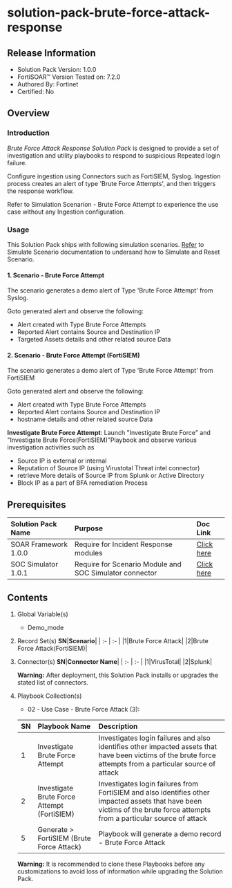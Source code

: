 # solution-pack-brute-force-attack-response

## Release Information
- Solution Pack Version: 1.0.0
- FortiSOAR™ Version Tested on: 7.2.0
- Authored By: Fortinet
- Certified: No

## Overview
### Introduction
*Brute Force Attack Response Solution Pack* is designed to provide a set of investigation and utility playbooks to respond to suspicious Repeated login failure.

Configure ingestion using Connectors such as FortiSIEM, Syslog. Ingestion process creates an alert of type 'Brute Force Attempts', and then triggers the response workflow.

Refer to Simulation Scenarion - Brute Force Attempt to experience the use case without any Ingestion configuration.

### Usage 

This Solution Pack ships with following simulation scenarios. [Refer](https://github.com/fortinet-fortisoar/solution-pack-soc-simulator/blob/develop/docs/solution-pack-guide.md) to Simulate Scenario documentation to undersand how to Simulate and Reset Scenario.

#### 1. Scenario - Brute Force Attempt

The scenario generates a demo alert of Type 'Brute Force Attempt' from Syslog.

Goto generated alert and observe the following:
- Alert created with Type Brute Force Attempts
- Reported Alert contains Source and Destination IP 
- Targeted Assets details and other related source Data


#### 2. Scenario - Brute Force Attempt (FortiSIEM)
The scenario generates a demo alert of Type 'Brute Force Attempt' from FortiSIEM

Goto generated alert and observe the following:
- Alert created with Type Brute Force Attempts
- Reported Alert contains Source and Destination IP 
- hostname details and other related source Data


**Investigate Brute Force Attempt**:  Launch "Investigate Brute Force" and "Investigate Brute Force(FortiSIEM)"Playbook and observe various investigation activities such as
- Source IP is external or internal
- Reputation of Source IP (using Virustotal Threat intel connector)
- retrieve More details of Source IP from Splunk or Active Directory 
- Block IP as a part of BFA remediation Process

## Prerequisites
**Solution Pack Name**|**Purpose**|**Doc Link**|
| :- | :- | :- |
|SOAR Framework 1.0.0|Require for Incident Response modules|[Click here](https://github.com/fortinet-fortisoar/solution-pack-soar-framework/blob/develop/README.md)|
|SOC Simulator 1.0.1|Require for Scenario Module and SOC Simulator connector| [Click here](https://github.com/fortinet-fortisoar/solution-pack-soc-simulator/blob/develop/README.md)|

## Contents
1. Global Variable(s)
    - Demo_mode

2. Record Set(s)
    **SN**|**Scenario**|
    | :- | :- |
    |1|Brute Force Attack|
    |2|Brute Force Attack(FortiSIEM)|
    
3. Connector(s)
    **SN**|**Connector Name**|
    | :- | :- |
    |1|VirusTotal|
    |2|Splunk|  

    **Warning:** After deployment, this Solution Pack installs or upgrades the stated list of connectors.
4. Playbook Collection(s)
    - 02 - Use Case - Brute Force Attack (3): 
    
    **SN**|**Playbook Name**|**Description**|
    | :- | :- | :- |
    |1|Investigate Brute Force Attempt|Investigates login failures and also identifies other impacted assets that have been victims of the brute force attempts from a particular source of attack|
    |2|Investigate Brute Force Attempt (FortiSIEM)|Investigates login failures from FortiSIEM and also identifies other impacted assets that have been victims of the brute force attempts from a particular source of attack|
    |5|Generate > FortiSIEM (Brute Force Attack)|Playbook will generate a demo record - Brute Force Attack|

    **Warning:** It is recommended to clone these Playbooks before any customizations to avoid loss of information while upgrading the Solution Pack.